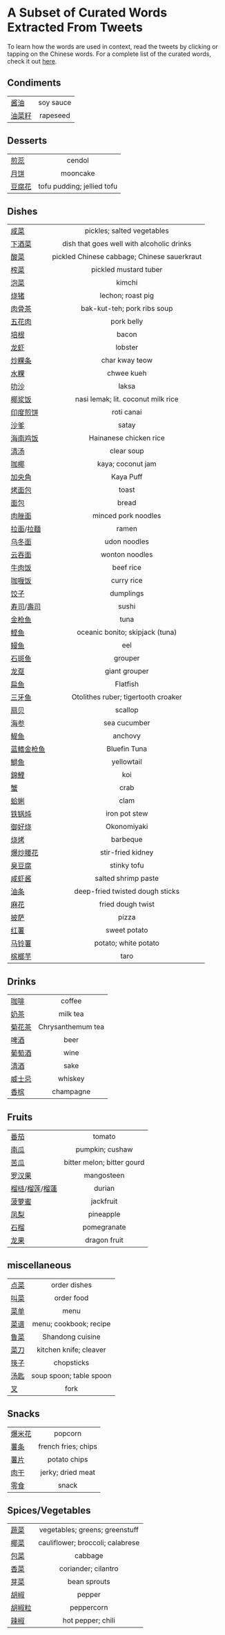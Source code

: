 # A Subset of Curated Words Extracted From Tweets

To learn how the words are used in context, read the tweets by clicking or tapping on the Chinese words. For a complete 
list of the curated words, check it out [here](words_tweets_stats.md).

## Condiments
|  |  |
| ----- | :---: |
| [酱油](../hanzi-cards/酱油.md) | soy sauce |
| [油菜籽](../hanzi-cards/油菜籽.md) | rapeseed |
## Desserts
|  |  |
| ----- | :---: |
| [煎蕊](../hanzi-cards/煎蕊.md) | cendol |
| [月饼](../hanzi-cards/月饼.md) | mooncake |
| [豆腐花](../hanzi-cards/豆腐花.md) | tofu pudding; jellied tofu |
## Dishes
|  |  |
| ----- | :---: |
| [咸菜](../hanzi-cards/咸菜.md) | pickles; salted vegetables |
| [下酒菜](../hanzi-cards/下酒菜.md) | dish that goes well with alcoholic drinks |
| [酸菜](../hanzi-cards/酸菜.md) | pickled Chinese cabbage; Chinese sauerkraut |
| [榨菜](../hanzi-cards/榨菜.md) | pickled mustard tuber |
| [泡菜](../hanzi-cards/泡菜.md) | kimchi |
| [烧猪](../hanzi-cards/烧猪.md) | lechon; roast pig |
| [肉骨茶](../hanzi-cards/肉骨茶.md) | bak-kut-teh; pork ribs soup |
| [五花肉](../hanzi-cards/五花肉.md) | pork belly |
| [培根](../hanzi-cards/培根.md) | bacon |
| [龙虾](../hanzi-cards/龙虾.md) | lobster |
| [炒粿条](../hanzi-cards/炒粿条.md) | char kway teow |
| [水粿](../hanzi-cards/水粿.md) | chwee kueh |
| [叻沙](../hanzi-cards/叻沙.md) | laksa |
| [椰浆饭](../hanzi-cards/椰浆饭.md) | nasi lemak; lit. coconut milk rice |
| [印度煎饼](../hanzi-cards/印度煎饼.md) | roti canai |
| [沙爹](../hanzi-cards/沙爹.md) | satay |
| [海南鸡饭](../hanzi-cards/海南鸡饭.md) | Hainanese chicken rice |
| [清汤](../hanzi-cards/清汤.md) | clear soup |
| [咖椰](../hanzi-cards/咖椰.md) | kaya; coconut jam |
| [加央角](../hanzi-cards/加央角.md) | Kaya Puff |
| [烤面包](../hanzi-cards/烤面包.md) | toast |
| [面包](../hanzi-cards/面包.md) | bread |
| [肉脞面](../hanzi-cards/肉脞面.md) | minced pork noodles |
| [拉面](../hanzi-cards/拉面.md)/[拉麵](../hanzi-cards/拉麵.md) | ramen |
| [乌冬面](../hanzi-cards/乌冬面.md) | udon noodles |
| [云吞面](../hanzi-cards/云吞面.md) | wonton noodles |
| [牛肉饭](../hanzi-cards/牛肉饭.md) | beef rice |
| [咖喱饭](../hanzi-cards/咖喱饭.md) | curry rice |
| [饺子](../hanzi-cards/饺子.md) | dumplings |
| [寿司](../hanzi-cards/寿司.md)/[壽司](../hanzi-cards/壽司.md) | sushi |
| [金枪鱼](../hanzi-cards/金枪鱼.md) | tuna |
| [鲣鱼](../hanzi-cards/鲣鱼.md) | oceanic bonito; skipjack (tuna) |
| [鳗鱼](../hanzi-cards/鳗鱼.md) | eel |
| [石斑鱼](../hanzi-cards/石斑鱼.md) | grouper |
| [龙趸](../hanzi-cards/龙趸.md) | giant grouper |
| [扁鱼](../hanzi-cards/扁鱼.md) | Flatfish |
| [三牙鱼](../hanzi-cards/三牙鱼.md) | Otolithes ruber; tigertooth croaker |
| [扇贝](../hanzi-cards/扇贝.md) | scallop |
| [海参](../hanzi-cards/海参.md) | sea cucumber |
| [鳀鱼](../hanzi-cards/鳀鱼.md) | anchovy |
| [蓝鳍金枪鱼](../hanzi-cards/蓝鳍金枪鱼.md) | Bluefin Tuna |
| [鰤鱼](../hanzi-cards/鰤鱼.md) | yellowtail |
| [錦鯉](../hanzi-cards/錦鯉.md) | koi |
| [蟹](../hanzi-cards/蟹.md) | crab |
| [蛤蜊](../hanzi-cards/蛤蜊.md) | clam |
| [铁锅炖](../hanzi-cards/铁锅炖.md) | iron pot stew |
| [御好烧](../hanzi-cards/御好烧.md) | Okonomiyaki |
| [烧烤](../hanzi-cards/烧烤.md) | barbeque |
| [爆炒腰花](../hanzi-cards/爆炒腰花.md) | stir-fried kidney |
| [臭豆腐](../hanzi-cards/臭豆腐.md) | stinky tofu |
| [咸虾酱](../hanzi-cards/咸虾酱.md) | salted shrimp paste |
| [油条](../hanzi-cards/油条.md) | deep-fried twisted dough sticks |
| [麻花](../hanzi-cards/麻花.md) | fried dough twist |
| [披萨](../hanzi-cards/披萨.md) | pizza |
| [红薯](../hanzi-cards/红薯.md) | sweet potato |
| [马铃薯](../hanzi-cards/马铃薯.md) | potato; white potato |
| [槟榔芋](../hanzi-cards/槟榔芋.md) | taro |
## Drinks
|  |  |
| ----- | :---: |
| [咖啡](../hanzi-cards/咖啡.md) | coffee |
| [奶茶](../hanzi-cards/奶茶.md) | milk tea |
| [菊花茶](../hanzi-cards/菊花茶.md) | Chrysanthemum tea |
| [啤酒](../hanzi-cards/啤酒.md) | beer |
| [葡萄酒](../hanzi-cards/葡萄酒.md) | wine |
| [清酒](../hanzi-cards/清酒.md) | sake |
| [威士忌](../hanzi-cards/威士忌.md) | whiskey |
| [香槟](../hanzi-cards/香槟.md) | champagne |
## Fruits
|  |  |
| ----- | :---: |
| [番茄](../hanzi-cards/番茄.md) | tomato |
| [南瓜](../hanzi-cards/南瓜.md) | pumpkin; cushaw |
| [苦瓜](../hanzi-cards/苦瓜.md) | bitter melon; bitter gourd |
| [罗汉果](../hanzi-cards/罗汉果.md) | mangosteen |
| [榴梿](../hanzi-cards/榴梿.md)/[榴莲](../hanzi-cards/榴莲.md)/[榴蓮](../hanzi-cards/榴蓮.md) | durian |
| [菠萝蜜](../hanzi-cards/菠萝蜜.md) | jackfruit |
| [凤梨](../hanzi-cards/凤梨.md) | pineapple |
| [石榴](../hanzi-cards/石榴.md) | pomegranate |
| [龙果](../hanzi-cards/龙果.md) | dragon fruit |
## miscellaneous
|  |  |
| ----- | :---: |
| [点菜](../hanzi-cards/点菜.md) | order dishes |
| [叫菜](../hanzi-cards/叫菜.md) | order food |
| [菜单](../hanzi-cards/菜单.md) | menu |
| [菜谱](../hanzi-cards/菜谱.md) | menu; cookbook; recipe |
| [鲁菜](../hanzi-cards/鲁菜.md) | Shandong cuisine |
| [菜刀](../hanzi-cards/菜刀.md) | kitchen knife; cleaver |
| [筷子](../hanzi-cards/筷子.md) | chopsticks |
| [汤匙](../hanzi-cards/汤匙.md) | soup spoon; table spoon |
| [叉](../hanzi-cards/叉.md) | fork |
## Snacks
|  |  |
| ----- | :---: |
| [爆米花](../hanzi-cards/爆米花.md) | popcorn |
| [薯条](../hanzi-cards/薯条.md) | french fries; chips |
| [薯片](../hanzi-cards/薯片.md) | potato chips |
| [肉干](../hanzi-cards/肉干.md) | jerky; dried meat |
| [零食](../hanzi-cards/零食.md) | snack |
## Spices/Vegetables
|  |  |
| ----- | :---: |
| [蔬菜](../hanzi-cards/蔬菜.md) | vegetables; greens; greenstuff |
| [椰菜](../hanzi-cards/椰菜.md) | cauliflower; broccoli; calabrese |
| [包菜](../hanzi-cards/包菜.md) | cabbage |
| [香菜](../hanzi-cards/香菜.md) | coriander; cilantro |
| [芽菜](../hanzi-cards/芽菜.md) | bean sprouts |
| [胡椒](../hanzi-cards/胡椒.md) | pepper |
| [胡椒粒](../hanzi-cards/胡椒粒.md) | peppercorn |
| [辣椒](../hanzi-cards/辣椒.md) | hot pepper; chili |